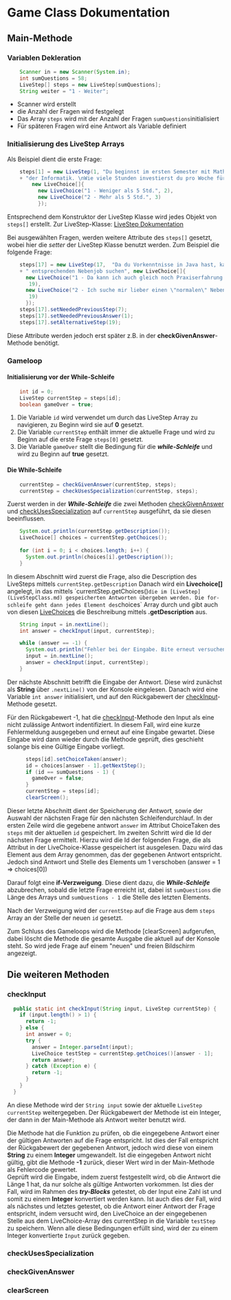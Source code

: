 # Game Class Dokumentation

## Main-Methode

### Variablen Dekleration

```java
    Scanner in = new Scanner(System.in);
    int sumQuestions = 58;
    LiveStep[] steps = new LiveStep[sumQuestions];
    String weiter = "1 - Weiter";
```

+ Scanner wird erstellt
+ die Anzahl der Fragen wird festgelegt
+ Das Array `steps` wird mit der Anzahl der Fragen `sumQuestions`initialisiert
+ Für späteren Fragen wird eine Antwort als Variable definiert  

### Initialisierung des LiveStep Arrays

Als Beispiel dient die erste Frage:

```java
    steps[1] = new LiveStep(1, "Du beginnst im ersten Semester mit Mathematische Grundalagen "
    + "der Informatik. \nWie viele Stunden investierst du pro Woche für Mathe?",
        new LiveChoice[]{
          new LiveChoice("1 - Weniger als 5 Std.", 2),
          new LiveChoice("2 - Mehr als 5 Std.", 3)
          });
```

Entsprechend dem Konstruktor der LiveStep Klasse wird jedes Objekt von `steps[]` erstellt.
Zur LiveStep-Klasse: [LiveStep Dokumentation](LiveStepClass.md)

Bei ausgewählten Fragen, werden weitere Attribute des `steps[]` gesetzt, wobei hier die *setter* der LiveStep Klasse benutzt werden.
Zum Beispiel die folgende Frage:

```java
    steps[17] = new LiveStep(17,  "Da du Vorkenntnisse in Java hast, kannst du nach einem"
    + " entsprechenden Nebenjob suchen", new LiveChoice[]{
      new LiveChoice("1 - Da kann ich auch gleich noch Praxiserfahrung sammeln, das klingt gut",
       19),
      new LiveChoice("2 - Ich suche mir lieber einen \"normalen\" Nebenjob und gehe kellnern",
       19)
      });
    steps[17].setNeededPreviousStep(7);
    steps[17].setNeededPreviousAnswer(1);
    steps[17].setAlternativeStep(19);
```

Diese Attribute werden jedoch erst später z.B. in der **checkGivenAnswer**-Methode benötigt.

### Gameloop

#### Initialisierung vor der While-Schleife

```java
    int id = 0;
    LiveStep currentStep = steps[id];
    boolean gameOver = true;
```

1. Die Variable `id` wird verwendet um durch das LiveStep Array zu navigieren, zu Beginn wird sie auf **0** gesetzt.
2. Die Variable `currentStep` enthält immer die aktuelle Frage und wird zu Beginn auf die erste Frage `steps[0]` gesetzt.
3. Die Variable `gameOver` stellt die Bedingung für die ***while-Schleife*** und wird zu Beginn auf **true** gesetzt.

#### Die While-Schleife

```java
    currentStep = checkGivenAnswer(currentStep, steps);
    currentStep = checkUsesSpecialization(currentStep, steps);
```

Zuerst werden in der ***While-Schleife*** die zwei Methoden [checkGivenAnswer](GameClass.md/checkGivenAnswer) und [checkUsesSpecialization](GameClass.md/checkUsesSpecialization) 
auf `currentStep` ausgeführt, da sie diesen beeinflussen.

```java
    System.out.println(currentStep.getDescription());
    LiveChoice[] choices = currentStep.getChoices();
     
    for (int i = 0; i < choices.length; i++) {
      System.out.println(choices[i].getDescription());
    }
```
In diesem Abschnitt wird zuerst die Frage, also die Description des LiveSteps mittels `currentStep.getDescription` Danach wird ein **Livechoice[]** angelegt, in das mittels
´currentStep.getChoices()` die im [LiveStep](LiveStepClass.md) gespeicherten Antworten übergeben werden. Die for-schleife geht dann jedes Element des `choices` Array durch
und gibt auch von diesen [LiveChoices](LiveChoiceClass.md) die Beschreibung mittels **.getDescription** aus.


```java
    String input = in.nextLine();
    int answer = checkInput(input, currentStep);

    while (answer == -1) {
      System.out.println("Fehler bei der Eingabe. Bite erneut versuchen:");
      input = in.nextLine();
      answer = checkInput(input, currentStep);
    }
```
Der nächste Abschnitt betrifft die Eingabe der Antwort. Diese wird zunächst als **String** über `.nextLine()` von der Konsole eingelesen.
Danach wird eine Variable `int answer` initialisiert, und auf den Rückgabewert der [checkInput](GameClass.md/checkInput)-Methode gesetzt.

Für den Rückgabewert -1, hat die [checkInput](GameClass.md/checkInput)-Methode den Input als eine nicht zulässige Antwort indentifiziert. In diesem Fall, wird eine kurze
Fehlermeldung ausgegeben und erneut auf eine Eingabe gewartet. Diese Eingabe wird dann wieder durch die Methode geprüft, dies geschieht solange bis eine Gültige Eingabe
vorliegt.

```java
      steps[id].setChoiceTaken(answer);
      id = choices[answer - 1].getNextStep();
      if (id == sumQuestions - 1) {
        gameOver = false;
      }
      currentStep = steps[id];
      clearScreen(); 
```

Dieser letzte Abschnitt dient der Speicherung der Antwort, sowie der Auswahl der nächsten Frage für den nächsten Schleifendurchlauf.
In der ersten Zeile wird die gegebene antwort `answer` im Attribut ChoiceTaken des `steps` mit der aktuellen `id` gespeichert.
Im zweiten Schritt wird die Id der nächsten Frage ermittelt. Hierzu wird die Id der folgenden Frage, die als Attribut in der LiveChoice-Klasse gespeichert ist ausgelesen.
Dazu wird das Element aus dem Array genommen, das der gegebenen Antwort entspricht. Jedoch sind Antwort und Stelle des Elements um 1 verschoben (answer = 1 => choices[0])

Darauf folgt eine **if-Verzweigung**. Diese dient dazu, die ***While-Schleife*** abzubrechen, sobald die letzte Frage erreicht ist, dabei ist `sumQuestions` die Länge des Arrays
und `sumQuestions - 1` die Stelle des letzten Elements.

Nach der Verzweigung wird der `currentStep` auf die Frage aus dem `steps` Array an der Stelle der neuen `id` gesetzt.

Zum Schluss des Gameloops wird die Methode [clearScreen] aufgerufen, dabei löscht die Methode die gesamte Ausgabe die aktuell auf der Konsole steht. So wird jede Frage auf einem
"neuen" und freien Bildschirm angezeigt.

## Die weiteren Methoden

### checkInput

```java
  public static int checkInput(String input, LiveStep currentStep) {
    if (input.length() > 1) {
      return -1;
    } else {
      int answer = 0;
      try {
        answer = Integer.parseInt(input);
        LiveChoice testStep = currentStep.getChoices()[answer - 1];
        return answer;
      } catch (Exception e) {
        return -1;
      }
    }
  }
```

An diese Methode wird der `String input` sowie der aktuelle `LiveStep currentStep` weitergegeben. Der Rückgabewert der Methode ist ein Integer, der dann in der Main-Methode als Antwort weiter benutzt wird.

Die Methode hat die Funktion zu prüfen, ob die eingegebene Antwort einer der gültigen Antworten auf die Frage entspricht. Ist dies der Fall entspricht der Rückgabewert der gegebenen
Antwort, jedoch wird diese von einem **String** zu einem **Integer** umgewandelt. Ist die eingegeben Antwort nicht gültig, gibt die Methode **-1** zurück, dieser Wert wird in der
Main-Methode als Fehlercode gewertet.  
Geprüft wird die Eingabe, indem zuerst festgestellt wird, ob die Antwort die Länge 1 hat, da nur solche als gültige Antworten vorkommen. Ist dies der Fall, wird im Rahmen des ***try-Blocks***
getestet, ob der Input eine Zahl ist und somit zu einem **Integer** konvertiert werden kann. Ist auch dies der Fall, wird als nächstes und letztes getestet, ob die Antwort einer Antwort
der Frage entspricht, indem versucht wird, den LiveChoice an der eingegebenen Stelle aus dem LiveChoice-Array des currentStep in die Variable `testStep` zu speichern.
Wenn alle diese Bedingungen erfüllt sind, wird der zu einem Integer konvertierte `Input` zurück gegeben.

### checkUsesSpecialization

### checkGivenAnswer

### clearScreen


